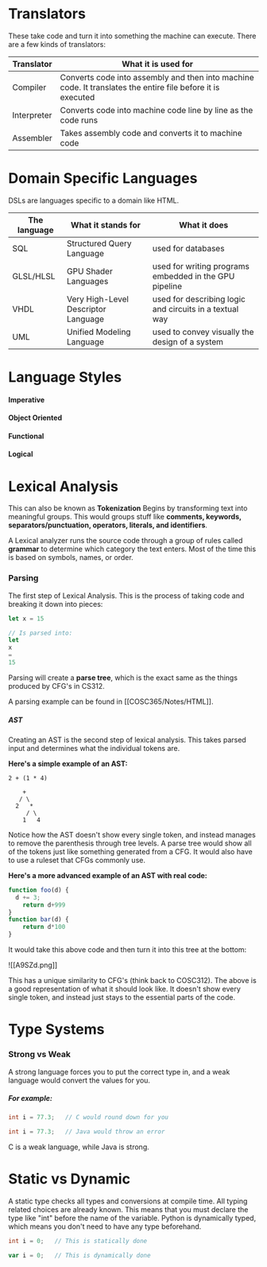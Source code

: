 # Translators
These take code and turn it into something the machine can execute.
There are a few kinds of translators:

| Translator | What it is used for |
| ---- | ---- |
| Compiler | Converts code into assembly and then into machine code. It translates the entire file before it is executed |
| Interpreter | Converts code into machine code line by line as the code runs |
| Assembler | Takes assembly code and converts it to machine code |
# Domain Specific Languages
DSLs are languages specific to a domain like HTML. 

| The language | What it stands for | What it  does |
| ---- | ---- | ---- |
| SQL | Structured Query Language | used for databases |
| GLSL/HLSL | GPU Shader Languages | used for writing programs embedded in the GPU pipeline |
| VHDL | Very High-Level Descriptor Language | used for describing logic and circuits in a textual way |
| UML | Unified Modeling Language | used to convey visually the design of a system |

# Language Styles
#### Imperative
#### Object Oriented
#### Functional
#### Logical

# Lexical Analysis
This can also be known as **Tokenization**
Begins by transforming text into meaningful groups. This would groups stuff like **comments, keywords, separators/punctuation, operators, literals, and identifiers**.

A Lexical analyzer runs the source code through a group of rules called **grammar** to determine which category the text enters. Most of the time this is based on symbols, names, or order.
### Parsing
The first step of Lexical Analysis. This is the process of taking code and breaking it down into pieces:
```js
let x = 15

// Is parsed into:
let
x
=
15
```

Parsing will create a **parse tree**, which is the exact same as the things produced by CFG's in CS312.

A parsing example can be found in [[COSC365/Notes/HTML]]. 

##### AST
Creating an AST is the second step of lexical analysis. This takes parsed input and determines what the individual tokens are. 

**Here's a simple example of an AST:**
```
2 + (1 * 4)

	+
   / \
  2   *
     / \
    1   4
```
Notice how the AST doesn't show every single token, and instead manages to remove the parenthesis through tree levels. 
A parse tree would show all of the tokens just like something generated from a CFG. It would also have to use a ruleset that CFGs commonly use.

**Here's a more advanced example of an AST with real code:**
```js
function foo(d) {
  d += 3;
    return d+999
}
function bar(d) {
    return d*100
}
```

It would take this above code and then turn it into this tree at the bottom:

![[A9SZd.png]]

This has a unique similarity to CFG's (think back to COSC312). The above is a good representation of what it should look like. It doesn't show every single token, and instead just stays to the essential parts of the code. 

# Type Systems
### Strong vs Weak
A strong language forces you to put the correct type in, and a weak language would convert the values for you.
##### For example:
```c
int i = 77.3;   // C would round down for you

int i = 77.3;   // Java would throw an error
```
C is a weak language, while Java is strong.

# Static vs Dynamic
A static type checks all types and conversions at compile time. All typing related choices are already known. 
This means that you must declare the type like "int" before the name of the variable. Python is dynamically typed, which means you don't need to have any type beforehand.
```c
int i = 0;   // This is statically done
```

```js
var i = 0;   // This is dynamically done
```
